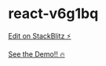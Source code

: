# react-v6g1bq

[Edit on StackBlitz ⚡️](https://stackblitz.com/edit/react-v6g1bq)

[See the Demo!! 🔥](https://react-v6g1bq.stackblitz.io)
